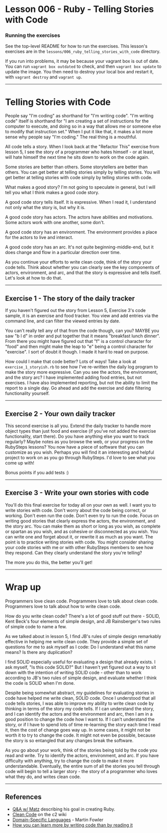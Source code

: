 # Lesson 006 - Ruby - Telling Stories with Code

### Running the exercises

See the top-level README for how to run the exercises. This lesson's exercises
are in the `lessons/006_ruby_telling_stories_with_code` directory.

If you run into problems, it may be because your vagrant box is out of date. You
can run `vagrant box outdated` to check, and then `vagrant box update` to update
the image. You then need to destroy your local box and restart it, with `vagrant
destroy` and `vagrant up`.

--------

# Telling Stories with Code

People say "I'm coding" as shorthand for "I'm writing code". "I'm writing code"
itself is shorthand for "I am creating a set of instructions for the computer to
execute, and doing so in a way that allows me or someone else to modify that
instruction set." When I put it like that, it makes a lot more sense why people
say "I'm coding." The real thing is a mouthful.

All code tells a story. When I look back at the "Refactor This" exercise from
lesson 5, I see the story of a programmer who hates himself - or at least, will
hate himself the next time he sits down to work on the code again.

Some stories are better than others. Some storytellers are better than
others. You can get better at telling stories simply by telling stories. You
will get better at telling stories with code simply by telling stories with
code.

What makes a good story? I'm not going to speculate in general, but I will tell
you what I think makes a good code story.

A good code story tells itself. It is expressive. When I read it, I understand not
only what the story is, but why it is.

A good code story has actors. The actors have abilities and motivations. Some
actors work with one another, some don't.

A good code story has an environment. The environment provides a place for the
actors to live and interact.

A good code story has an arc. It's not quite beginning-middle-end, but it does
change and flow in a particular direction over time.

As you continue your efforts to write clean code, think of the story your code
tells. Think about whether you can clearly see the key components of actors,
environment, and arc, and that the story is expressive and tells itself. Let's
look at how to do that.

--------

## Exercise 1 - The story of the daily tracker

If you haven't figured out the story from Lesson 5, Exercise 3's code sample, it
is an exercise and food tracker. You view and add entries via the command line,
and can filter the viewed entries by date.

You can't really tell any of that from the code though, can you? MAYBE you saw
"b l d" in order and put together that it means "breakfast lunch dinner". From
there you might have figured out that "f" is a control character for "food" and
then might make the leap to "e" being a control character for "exercise". I sort
of doubt it though. I made it hard to read on purpose.

How could I make that code better? Lots of ways! Take a look at
`exercise_1_storyish.rb` to see how I've re-written the daily log program to
make the story more expressive. Can you see the actors, the environment, and the
story arc? I have implemented adding food entries, but not exercises. I have
also implemented reporting, but not the ability to limit the report to a single
day. Go ahead and add the exercise and date filtering functionality yourself.

--------

## Exercise 2 - Your own daily tracker

This second exercise is all you. Extend the daily tracker to handle more object
types than just food and exercise (if you've not added the exercise
functionality, start there). Do you have anything else you want to track
regularly? Maybe notes as you browse the web, or your progress on the RubySteps
lessons? You now have a piece of software that you can customize as you
wish. Perhaps you will find it an interesting and helpful project to work on as
you go through RubySteps. I'd love to see what you come up with!

Bonus points if you add tests :)

--------

## Exercise 3 - Write your own stories with code

You'll do this final exercise for today all on your own as well. I want you to
write stories with code. Don't worry about the code being correct, or
working. Don't even run the code. Don't even try to run the code. Focus on
writing good stories that clearly express the actors, the environment, and the
story arc. You can make them as short or long as you wish, as complete or
spartan as you wish, and as cohesive or disconnected as you wish. You can write
one and forget about it, or rewrite it as much as you want. The point is to
practice writing stories with code. You might consider sharing your code stories
with me or with other RubySteps members to see how they respond. Can they
clearly understand the story you're telling?

The more you do this, the better you'll get!

--------

# Wrap up

Programmers love clean code. Programmers love to talk about clean
code. Programmers love to talk about how to write clean code.

How do you write clean code? There's a lot of good stuff out there - SOLID, Kent
Beck's four elements of simple design, and JB Rainsberger's two rules of simple
code to name a few.

As we talked about in lesson 5, I find JB's rules of simple design remarkably
effective in helping me write clean code. They provide a simple set of questions
for me to ask myself as I code: Do I understand what this name means? Is there
any duplication?

I find SOLID especially useful for evaluating a design that already exists. I
ask myself, "Is this code SOLID?" But I haven't yet figured out a way to sit
down with the intention of writing SOLID code - other than to work according to
JB's two rules of simple design, and evaluate whether I think the code is SOLID
when I'm done.

Despite being somewhat abstract, my guidelines for evaluating stories in code
have helped me write clean, SOLID code. Once I understood that all code tells
stories, I was able to improve my ability to write clean code by thinking in
terms of the story my code tells. If I can understand the story, and I can
identify the actors and the environment and arc, then I am in a good position to
change the code how I want to. If I can't understand the story, or if I have to
spend lots of time re-learning the story each time I read it, then the cost of
change goes way up. In some cases, it might not be worth it to try to change the
code. It might not even be possible, because the story is so entangled that any
changes break the software.

As you go about your work, think of the stories being told by the code you read
and write. Try to identify the actors, environment, and arc. If you have
difficulty with anything, try to change the code to make it more
understandable. Eventually, the entire sum of all the stories you tell through
code will begin to tell a larger story - the story of a programmer who loves
what they do, and writes clean code.

--------

## References

* [Q&A w/ Matz](http://siliconangle.com/blog/2011/08/31/qa-with-yukihiro-matz-matsumoto-the-creator-of-ruby/) describing his goal in creating Ruby.
* [Clean Code](http://c2.com/cgi/wiki?CleanCode) on the c2 wiki
* [Domain-Specific Languages](http://martinfowler.com/books/dsl.html) - Martin Fowler
* [How you can learn more by writing code than by reading it](http://patmaddox.com/2014/07/30/learn-more-by-writing-code/)
